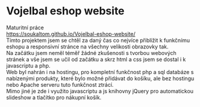 # Vojelbal eshop website
 Maturitní práce  
 https://soukaltom.github.io/Vojelbal-eshop-website/  
 Tímto projektem jsem se chtěl za daný čas co nejvíce přiblížit k funkčnímu eshopu a responsivní stránce na všechny velikosti obrazovky tak.  
 Na začátku jsem neměl téměř žádné zkušenosti s tvorbou webových stránek a vše jsem se učil od začátku a skrz html a css jsem se dostal i k javascriptu a php.  
 Web byl nahrán i na hostingu, pro kompletní funkčnost php a sql databáze s nabízenými produkty, které bylo možné přidávat do košíku, ale bez hostingu nebo Apache serveru tuto funkčnost ztrácí.  
 Mimo jiné je zde i využito javascriptu a js knihovny jQuery pro automatickou slideshow a tlačítko pro nákupní košík.
